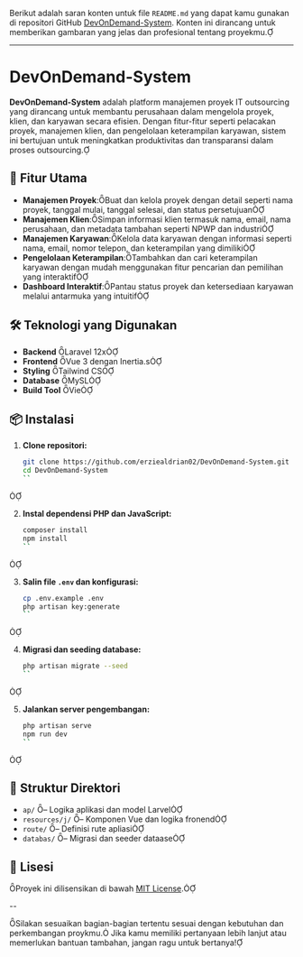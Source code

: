 Berikut adalah saran konten untuk file `README.md` yang dapat kamu gunakan di repositori GitHub [DevOnDemand-System](https://github.com/erziealdrian02/DevOnDemand-System). Konten ini dirancang untuk memberikan gambaran yang jelas dan profesional tentang proyekmu.

---

# DevOnDemand-System

**DevOnDemand-System** adalah platform manajemen proyek IT outsourcing yang dirancang untuk membantu perusahaan dalam mengelola proyek, klien, dan karyawan secara efisien. Dengan fitur-fitur seperti pelacakan proyek, manajemen klien, dan pengelolaan keterampilan karyawan, sistem ini bertujuan untuk meningkatkan produktivitas dan transparansi dalam proses outsourcing.

## 🚀 Fitur Utama

- **Manajemen Proyek**:Buat dan kelola proyek dengan detail seperti nama proyek, tanggal mulai, tanggal selesai, dan status persetujuan
- **Manajemen Klien**:Simpan informasi klien termasuk nama, email, nama perusahaan, dan metadata tambahan seperti NPWP dan industri
- **Manajemen Karyawan**:Kelola data karyawan dengan informasi seperti nama, email, nomor telepon, dan keterampilan yang dimiliki
- **Pengelolaan Keterampilan**:Tambahkan dan cari keterampilan karyawan dengan mudah menggunakan fitur pencarian dan pemilihan yang interaktif
- **Dashboard Interaktif**:Pantau status proyek dan ketersediaan karyawan melalui antarmuka yang intuitif

## 🛠️ Teknologi yang Digunakan

- **Backend** Laravel 12x
- **Frontend** Vue 3 dengan Inertia.s
- **Styling** Tailwind CS
- **Database** MySL
- **Build Tool** Vie

## 📦 Instalasi

1. **Clone repositori:**

   ```bash
   git clone https://github.com/erziealdrian02/DevOnDemand-System.git
   cd DevOnDemand-System
   ``


2. **Instal dependensi PHP dan JavaScript:**

   ```bash
   composer install
   npm install
   ``


3. **Salin file `.env` dan konfigurasi:**

   ```bash
   cp .env.example .env
   php artisan key:generate
   ``


4. **Migrasi dan seeding database:**

   ```bash
   php artisan migrate --seed
   ``


5. **Jalankan server pengembangan:**

   ```bash
   php artisan serve
   npm run dev
   ``


## 📁 Struktur Direktori

- `ap/` – Logika aplikasi dan model Larvel
- `resources/j/` – Komponen Vue dan logika fronend
- `route/` – Definisi rute apliasi
- `databas/` – Migrasi dan seeder dataase

## 📄 Lisesi

Proyek ini dilisensikan di bawah [MIT License](LICESE).

--

Silakan sesuaikan bagian-bagian tertentu sesuai dengan kebutuhan dan perkembangan proykmu. Jika kamu memiliki pertanyaan lebih lanjut atau memerlukan bantuan tambahan, jangan ragu untuk bertanya! 
